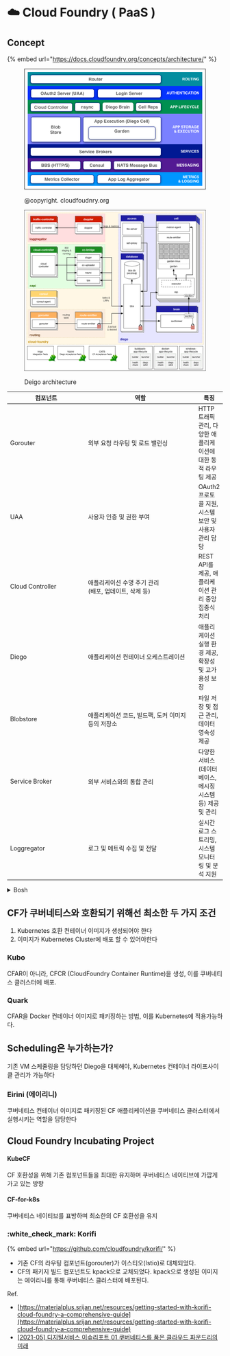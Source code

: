 # ☁️ Cloud Foundry ( PaaS )

## Concept

{% embed url="https://docs.cloudfoundry.org/concepts/architecture/" %}

<figure><img src="../../.gitbook/assets/image (19).png" alt=""><figcaption><p>@copyright. cloudfoudnry.org</p></figcaption></figure>

<figure><img src="../../.gitbook/assets/image (20).png" alt="" width="563"><figcaption><p>Deigo architecture</p></figcaption></figure>

<table><thead><tr><th width="178">컴포넌트</th><th width="270">역할</th><th>특징</th></tr></thead><tbody><tr><td>Gorouter</td><td>외부 요청 라우팅 및 로드 밸런싱</td><td>HTTP 트래픽 관리, 다양한 애플리케이션에 대한 동적 라우팅 제공</td></tr><tr><td>UAA</td><td>사용자 인증 및 권한 부여</td><td>OAuth2 프로토콜 지원, 시스템 보안 및 사용자 관리 담당</td></tr><tr><td>Cloud Controller</td><td>애플리케이션 수명 주기 관리 <br>(배포, 업데이트, 삭제 등)</td><td>REST API를 제공, 애플리케이션 관리 중앙 집중식 처리</td></tr><tr><td>Diego</td><td>애플리케이션 컨테이너 오케스트레이션</td><td>애플리케이션 실행 환경 제공, 확장성 및 고가용성 보장</td></tr><tr><td>Blobstore</td><td>애플리케이션 코드, 빌드팩, 도커 이미지 등의 저장소</td><td>파일 저장 및 접근 관리, 데이터 영속성 제공</td></tr><tr><td>Service Broker</td><td>외부 서비스와의 통합 관리</td><td>다양한 서비스(데이터베이스, 메시징 시스템 등) 제공 및 관리</td></tr><tr><td>Loggregator</td><td>로그 및 메트릭 수집 및 전달</td><td>실시간 로그 스트리밍, 시스템 모니터링 및 분석 지원</td></tr></tbody></table>

<details>

<summary>Bosh</summary>

배포, 업데이트를 포함한 전 라이프사이클을 관리하는 CF CLI 도구

"CF push" 명령어를 사용하여, CF API을 통해, 최종 수행될 CFAR(Cloud Foundry Application Runtime) 이미지가 생성되며, 이를 Diego에 의해 지정된 VM에서 실행된다.

</details>

## CF가 쿠버네티스와 호환되기 위해선 최소한 두 가지 조건

1. Kubernetes 호환 컨테이너 이미지가 생성되어야 한다
2. 이미지가 Kubernetes Cluster에 배포 할 수 있어야한다

### Kubo

CFAR이 아니라, CFCR (CloudFoundry Container Runtime)을 생성, 이를 쿠버네티스 클러스터에 배포.

### Quark

CFAR을 Docker 컨테이너 이미지로 패키징하는 방법, 이를 Kubernetes에 적용가능하다.



## Scheduling은 누가하는가?

기존 VM 스케줄링을 담당하던 Diego을 대체해야, Kubernetes 컨테이너 라이프사이클 관리가 가능하다

### Eirini (에이리니)

쿠버네티스 컨테이너 이미지로 패키징된 CF 애플리케이션을 쿠버네티스 클러스터에서 실행시키는 역할을 담당한다



## Cloud Foundry Incubating Project

#### KubeCF

CF 호환성을 위해 기존 컴포넌트들을 최대한 유지하며 쿠버네티스 네이티브에 가깝게 가고 있는 방향

#### CF-for-k8s

쿠버네티스 네이티브를 표방하며 최소한의 CF 호환성을 유지

### :white\_check\_mark: Korifi

{% embed url="https://github.com/cloudfoundry/korifi/" %}

* 기존 CF의 라우팅 컴포넌트(gorouter)가 이스티오(Istio)로 대체되었다.
* CF의 패키지 빌드 컴포넌트도 kpack으로 교체되었다. kpack으로 생성된 이미지는 에이리니를 통해 쿠버네티스 클러스터에 배포된다.



Ref.

* [https://materialplus.srijan.net/resources/getting-started-with-korifi-cloud-foundry-a-comprehensive-guide](https://materialplus.srijan.net/resources/getting-started-with-korifi-cloud-foundry-a-comprehensive-guide)
* [\[2021-05\] 디지털서비스 이슈리포트 01 쿠버네티스를 품은 클라우드 파운드리의 미래](https://www.digitalmarket.kr/web/board/BD\_board.view.do?domainCd=2\&bbsCd=1030\&bbscttSeq=20210528180441332\&monarea=00008)
